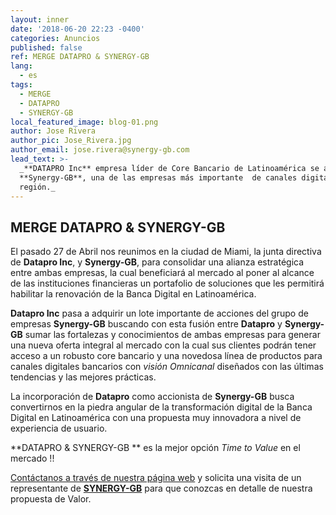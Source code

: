 ```yaml
---
layout: inner
date: '2018-06-20 22:23 -0400'
categories: Anuncios
published: false
ref: MERGE DATAPRO & SYNERGY-GB
lang:
  - es
tags:
  - MERGE
  - DATAPRO
  - SYNERGY-GB
local_featured_image: blog-01.png
author: Jose Rivera
author_pic: Jose_Rivera.jpg
author_email: jose.rivera@synergy-gb.com
lead_text: >-
  _**DATAPRO Inc** empresa líder de Core Bancario de Latinoamérica se asocia con
  **Synergy-GB**, una de las empresas más importante  de canales digitales de la
  región._
---
```

## MERGE DATAPRO & SYNERGY-GB

El pasado 27 de Abril nos reunimos en la ciudad de Miami, la junta directiva de **Datapro Inc**, y **Synergy-GB**, para consolidar una alianza estratégica entre ambas empresas, la cual beneficiará al mercado al poner al alcance de las instituciones financieras un portafolio de soluciones que les permitirá habilitar la renovación de la Banca Digital en Latinoamérica.

**Datapro Inc** pasa a adquirir un lote importante de acciones del grupo de empresas **Synergy-GB** buscando con esta fusión entre **Datapro** y **Synergy-GB** sumar las fortalezas y conocimientos de ambas empresas para generar una nueva oferta integral al mercado con la cual sus clientes podrán tener acceso a un robusto core bancario y una novedosa línea de productos para canales digitales bancarios con _visión Omnicanal_ diseñados con las últimas tendencias y las mejores prácticas.

La incorporación de **Datapro** como accionista de  **Synergy-GB** busca convertirnos en la piedra angular de la transformación digital de la Banca Digital en Latinoamérica con una propuesta muy innovadora  a nivel de experiencia de usuario.



**DATAPRO & SYNERGY-GB ** es la mejor opción _Time to Value_ en el mercado !!

[Contáctanos a través de nuestra página web](http://synergy-gb.com/newsgb/index.php#contactanosindex) y solicita una visita de un representante de [**SYNERGY-GB**](http://synergy-gb.com/newsgb/index.php#contactanosindex) para que conozcas en detalle de nuestra propuesta de Valor.


